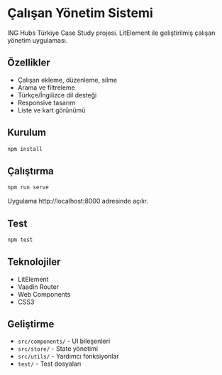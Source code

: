 # Çalışan Yönetim Sistemi

ING Hubs Türkiye Case Study projesi. LitElement ile geliştirilmiş çalışan yönetim uygulaması.

## Özellikler

- Çalışan ekleme, düzenleme, silme
- Arama ve filtreleme
- Türkçe/İngilizce dil desteği
- Responsive tasarım
- Liste ve kart görünümü

## Kurulum

```bash
npm install
```

## Çalıştırma

```bash
npm run serve
```

Uygulama http://localhost:8000 adresinde açılır.

## Test

```bash
npm test
```

## Teknolojiler

- LitElement
- Vaadin Router
- Web Components
- CSS3

## Geliştirme

- `src/components/` - UI bileşenleri
- `src/store/` - State yönetimi
- `src/utils/` - Yardımcı fonksiyonlar
- `test/` - Test dosyaları